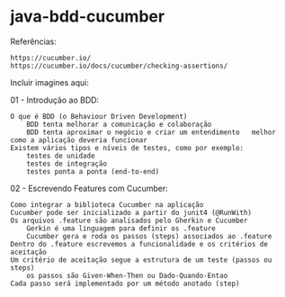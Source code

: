 # java-bdd-cucumber

Referências:

    https://cucumber.io/
    https://cucumber.io/docs/cucumber/checking-assertions/

Incluir imagines aqui: 


01 - Introdução ao BDD:

    O que é BDD (o Behaviour Driven Development)
        BDD tenta melhorar a comunicação e colaboração
        BDD tenta aproximar o negócio e criar um entendimento   melhor como a aplicação deveria funcionar
    Existem vários tipos e níveis de testes, como por exemplo:
        testes de unidade
        testes de integração
        testes ponta a ponta (end-to-end)


02 - Escrevendo Features com Cucumber:

    Como integrar a biblioteca Cucumber na aplicação
    Cucumber pode ser inicializado a partir do junit4 (@RunWith)
    Os arquivos .feature são analisados pelo Gherkin e Cucumber
        Gerkin é uma linguagem para definir os .feature
        Cucumber gera e roda os passos (steps) associados ao .feature
    Dentro do .feature escrevemos a funcionalidade e os critérios de aceitação
    Um critério de aceitação segue a estrutura de um teste (passos ou steps)
        os passos são Given-When-Then ou Dado-Quando-Entao
    Cada passo será implementado por um método anotado (step)